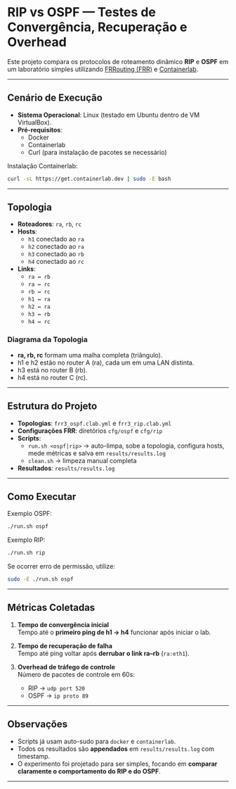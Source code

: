 # RIP vs OSPF — Testes de Convergência, Recuperação e Overhead

Este projeto compara os protocolos de roteamento dinâmico **RIP** e **OSPF** em um laboratório simples utilizando [FRRouting (FRR)](https://frrouting.org/) e [Containerlab](https://containerlab.dev/).

---

## Cenário de Execução

- **Sistema Operacional**: Linux (testado em Ubuntu dentro de VM VirtualBox).
- **Pré-requisitos**:
  - Docker
  - Containerlab
  - Curl (para instalação de pacotes se necessário)

Instalação Containerlab:
```bash
curl -sL https://get.containerlab.dev | sudo -E bash
```

---

## Topologia

- **Roteadores**: `ra`, `rb`, `rc`
- **Hosts**:
  - `h1` conectado ao `ra`
  - `h2` conectado ao `ra`
  - `h3` conectado ao `rb`
  - `h4` conectado ao `rc`
- **Links**:
  - `ra ↔ rb`
  - `ra ↔ rc`
  - `rb ↔ rc`
  - `h1 ↔ ra`
  - `h2 ↔ ra`
  - `h3 ↔ rb`
  - `h4 ↔ rc`

### Diagrama da Topologia

- **ra, rb, rc** formam uma malha completa (triângulo).
- h1 e h2 estão no router A (ra), cada um em uma LAN distinta.
- h3 está no router B (rb).
- h4 está no router C (rc).

---

## Estrutura do Projeto

- **Topologias**: `frr3_ospf.clab.yml` e `frr3_rip.clab.yml`
- **Configurações FRR**: diretórios `cfg/ospf` e `cfg/rip`
- **Scripts**:
  - `run.sh <ospf|rip>` → auto-limpa, sobe a topologia, configura hosts, mede métricas e salva em `results/results.log`
  - `clean.sh` → limpeza manual completa
- **Resultados**: `results/results.log`

---

## Como Executar

Exemplo OSPF:
```bash
./run.sh ospf
```

Exemplo RIP:
```bash
./run.sh rip
```

Se ocorrer erro de permissão, utilize:
```bash
sudo -E ./run.sh ospf
```

---

## Métricas Coletadas

1. **Tempo de convergência inicial**  
   Tempo até o **primeiro ping de h1 → h4** funcionar após iniciar o lab.

2. **Tempo de recuperação de falha**  
   Tempo até ping voltar após **derrubar o link ra–rb** (`ra:eth1`).

3. **Overhead de tráfego de controle**  
   Número de pacotes de controle em 60s:
   - RIP → `udp port 520`
   - OSPF → `ip proto 89`

---

## Observações

- Scripts já usam auto-sudo para `docker` e `containerlab`.  
- Todos os resultados são **appendados** em `results/results.log` com timestamp.  
- O experimento foi projetado para ser simples, focando em **comparar claramente o comportamento do RIP e do OSPF**.

---
